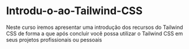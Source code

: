 # Introdu-o-ao-Tailwind-CSS
Neste curso iremos apresentar uma introdução dos recursos do Tailwind CSS de forma a que após concluir você possa utilizar o Tailwind CSS em seus projetos profissionais ou pessoais
